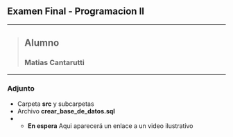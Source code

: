 ## Examen Final - Programacion II
---
> ## Alumno
> ### Matias Cantarutti
---
### Adjunto
- Carpeta **src** y subcarpetas
- Archivo **crear_base_de_datos.sql**
- - **En espera** Aqui aparecerá un enlace a un video ilustrativo